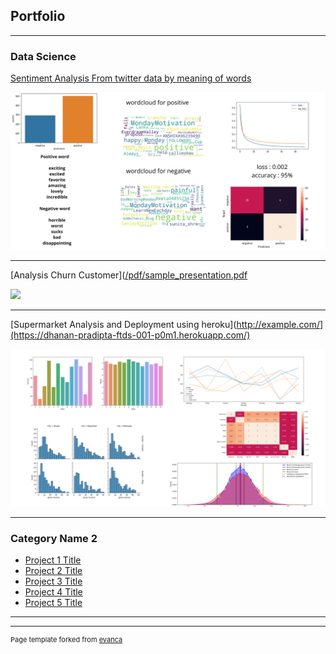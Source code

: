 ## Portfolio

---

### Data Science

[Sentiment Analysis From twitter data by meaning of words](https://github.com/dhanandipta/data_science_project/blob/main/Sentiment_Analysis_I_Made_Dhanan_Pradipta.ipynb)

<img src="images/raw.png?raw=true"/>

---
[Analysis Churn Customer]([/pdf/sample_presentation.pdf](https://github.com/dhanandipta/data_science_project/blob/main/churn_customer_I_Made_Dhanan_Pradipta.ipynb)

<img src="images/churn?raw=true"/>

---
[Supermarket Analysis and Deployment using heroku](http://example.com/](https://dhanan-pradipta-ftds-001-p0m1.herokuapp.com/)

<img src="images/supermarket.png?raw=true"/>

---

### Category Name 2

- [Project 1 Title](http://example.com/)
- [Project 2 Title](http://example.com/)
- [Project 3 Title](http://example.com/)
- [Project 4 Title](http://example.com/)
- [Project 5 Title](http://example.com/)

---




---
<p style="font-size:11px">Page template forked from <a href="https://github.com/evanca/quick-portfolio">evanca</a></p>
<!-- Remove above link if you don't want to attibute -->
